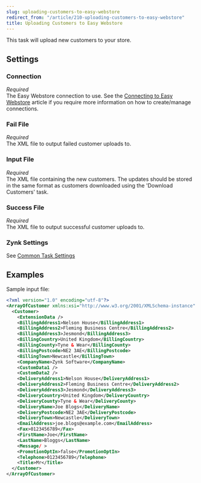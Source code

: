 ```yaml
---
slug: uploading-customers-to-easy-webstore
redirect_from: "/article/210-uploading-customers-to-easy-webstore"
title: Uploading Customers to Easy Webstore
---
```

This task will upload new customers to your store.

## Settings
### Connection
_Required_  
The Easy Webstore connection to use.  See the [Connecting to Easy Webstore](connecting-to-easy-webstore) article if you require more information on how to create/manage connections.

### Fail File
_Required_  
The XML file to output failed customer uploads to.

### Input File
_Required_  
The XML file containing the new customers. The updates should be stored in the same format as customers downloaded using the 'Download Customers' task.

### Success File
_Required_  
The XML file to output successful customer uploads to.

### Zynk Settings
See [Common Task Settings](common-task-settings)

## Examples
Sample input file:

```xml
<?xml version="1.0" encoding="utf-8"?>
<ArrayOfCustomer xmlns:xsi="http://www.w3.org/2001/XMLSchema-instance" xmlns:xsd="http://www.w3.org/2001/XMLSchema">
  <Customer>
    <ExtensionData />
    <BillingAddress1>Nelson House</BillingAddress1>
    <BillingAddress2>Fleming Business Centre</BillingAddress2>
    <BillingAddress3>Jesmond</BillingAddress3>
    <BillingCountry>United Kingdom</BillingCountry>
    <BillingCounty>Tyne & Wear</BillingCounty>
    <BillingPostcode>NE2 3AE</BillingPostcode>
    <BillingTown>Newcastle</BillingTown>
    <CompanyName>Zynk Software</CompanyName>
    <CustomData1 />
    <CustomData2 />
    <DeliveryAddress1>Nelson House</DeliveryAddress1>
    <DeliveryAddress2>Fleming Business Centre</DeliveryAddress2>
    <DeliveryAddress3>Jesmond</DeliveryAddress3>
    <DeliveryCountry>United Kingdom</DeliveryCountry>
    <DeliveryCounty>Tyne & Wear</DeliveryCounty>
    <DeliveryName>Joe Blogs</DeliveryName>
    <DeliveryPostcode>NE2 3AE</DeliveryPostcode>
    <DeliveryTown>Newcastle</DeliveryTown>
    <EmailAddress>joe.blogs@example.com</EmailAddress>
    <Fax>0123456789</Fax>
    <FirstName>Joe</FirstName>
    <LastName>Bloggs</LastName>
    <Message/ >
    <PromotionOptIn>false</PromotionOptIn>
    <Telephone>0123456789</Telephone>
    <Title>Mr</Title>
  </Customer>
</ArrayOfCustomer>
```